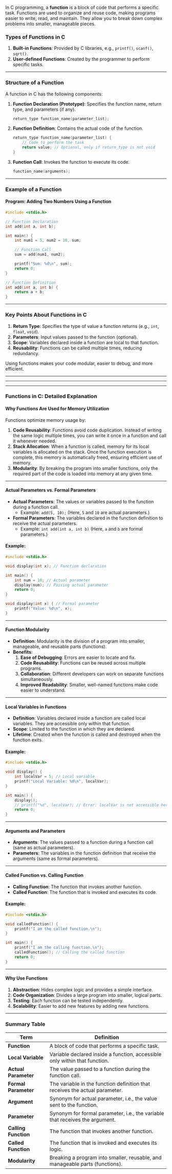 

In C programming, a **function** is a block of code that performs a specific task. Functions are used to organize and reuse code, making programs easier to write, read, and maintain. They allow you to break down complex problems into smaller, manageable pieces.

### Types of Functions in C
1. **Built-in Functions**: Provided by C libraries, e.g., `printf()`, `scanf()`, `sqrt()`.
2. **User-defined Functions**: Created by the programmer to perform specific tasks.

---

### Structure of a Function
A function in C has the following components:

1. **Function Declaration (Prototype)**:
   Specifies the function name, return type, and parameters (if any).
   ```c
   return_type function_name(parameter_list);
   ```

2. **Function Definition**:
   Contains the actual code of the function.
   ```c
   return_type function_name(parameter_list) {
       // Code to perform the task
       return value; // Optional, only if return_type is not void
   }
   ```

3. **Function Call**:
   Invokes the function to execute its code.
   ```c
   function_name(arguments);
   ```

---

### Example of a Function
#### Program: Adding Two Numbers Using a Function
```c
#include <stdio.h>

// Function Declaration
int add(int a, int b);

int main() {
    int num1 = 5, num2 = 10, sum;

    // Function Call
    sum = add(num1, num2);

    printf("Sum: %d\n", sum);
    return 0;
}

// Function Definition
int add(int a, int b) {
    return a + b;
}
```

---

### Key Points About Functions in C
1. **Return Type**: Specifies the type of value a function returns (e.g., `int`, `float`, `void`).
2. **Parameters**: Input values passed to the function (optional).
3. **Scope**: Variables declared inside a function are local to that function.
4. **Reusability**: Functions can be called multiple times, reducing redundancy.

Using functions makes your code modular, easier to debug, and more efficient.


---
---
---



### Functions in C: Detailed Explanation

#### **Why Functions Are Used for Memory Utilization**
Functions optimize memory usage by:
1. **Code Reusability**: Functions avoid code duplication. Instead of writing the same logic multiple times, you can write it once in a function and call it whenever needed.
2. **Stack Allocation**: When a function is called, memory for its local variables is allocated on the stack. Once the function execution is complete, this memory is automatically freed, ensuring efficient use of memory.
3. **Modularity**: By breaking the program into smaller functions, only the required part of the code is loaded into memory at any given time.

---

#### **Actual Parameters vs. Formal Parameters**
- **Actual Parameters**: The values or variables passed to the function during a function call.
  - Example: `add(5, 10);` (Here, `5` and `10` are actual parameters.)
- **Formal Parameters**: The variables declared in the function definition to receive the actual parameters.
  - Example: `int add(int a, int b)` (Here, `a` and `b` are formal parameters.)

#### Example:
```c
#include <stdio.h>

void display(int x); // Function declaration

int main() {
    int num = 10; // Actual parameter
    display(num); // Passing actual parameter
    return 0;
}

void display(int x) { // Formal parameter
    printf("Value: %d\n", x);
}
```

---

#### **Function Modularity**
- **Definition**: Modularity is the division of a program into smaller, manageable, and reusable parts (functions).
- **Benefits**:
  1. **Ease of Debugging**: Errors are easier to locate and fix.
  2. **Code Reusability**: Functions can be reused across multiple programs.
  3. **Collaboration**: Different developers can work on separate functions simultaneously.
  4. **Improved Readability**: Smaller, well-named functions make code easier to understand.

---

#### **Local Variables in Functions**
- **Definition**: Variables declared inside a function are called local variables. They are accessible only within that function.
- **Scope**: Limited to the function in which they are declared.
- **Lifetime**: Created when the function is called and destroyed when the function exits.

#### Example:
```c
#include <stdio.h>

void display() {
    int localVar = 5; // Local variable
    printf("Local Variable: %d\n", localVar);
}

int main() {
    display();
    // printf("%d", localVar); // Error: localVar is not accessible here
    return 0;
}
```

---

#### **Arguments and Parameters**
- **Arguments**: The values passed to a function during a function call (same as actual parameters).
- **Parameters**: The variables in the function definition that receive the arguments (same as formal parameters).

---

#### **Called Function vs. Calling Function**
- **Calling Function**: The function that invokes another function.
- **Called Function**: The function that is invoked and executes its code.

#### Example:
```c
#include <stdio.h>

void calledFunction() {
    printf("I am the called function.\n");
}

int main() {
    printf("I am the calling function.\n");
    calledFunction(); // Calling the called function
    return 0;
}
```

---

#### **Why Use Functions**
1. **Abstraction**: Hides complex logic and provides a simple interface.
2. **Code Organization**: Divides a large program into smaller, logical parts.
3. **Testing**: Each function can be tested independently.
4. **Scalability**: Easier to add new features by adding new functions.

---

### Summary Table

| **Term**              | **Definition**                                                                                 |
|------------------------|-----------------------------------------------------------------------------------------------|
| **Function**           | A block of code that performs a specific task.                                                |
| **Local Variable**     | Variable declared inside a function, accessible only within that function.                    |
| **Actual Parameter**   | The value passed to a function during the function call.                                      |
| **Formal Parameter**   | The variable in the function definition that receives the actual parameter.                   |
| **Argument**           | Synonym for actual parameter, i.e., the value sent to the function.                           |
| **Parameter**          | Synonym for formal parameter, i.e., the variable that receives the argument.                  |
| **Calling Function**   | The function that invokes another function.                                                   |
| **Called Function**    | The function that is invoked and executes its logic.                                          |
| **Modularity**         | Breaking a program into smaller, reusable, and manageable parts (functions).                  |
